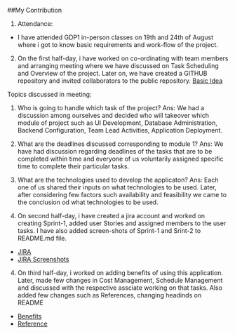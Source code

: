 ##My Contribution

1. Attendance:
- I have attended GDP1 in-person classes on 19th and 24th of August where i got to know basic requirements and work-flow of the project.

2. On the first half-day, i have worked on co-ordinating with team members and arranging meeting where we have discussed on Task Scheduling and Overview of the project. Later on, 
we have created a GITHUB repository and invited collaborators to the public repository.
[Basic Idea](https://github.com/Dixith1196/THE-HUNT/commit/9d0769e0c167a3dbeacf0145898c1b8bf3fd4012)

Topics discussed in meeting:

  1. Who is going to handle which task of the project?
  Ans: We had a discussion among ourselves and decided who will takeover which module of project such as UI Development, Database Administration, Backend Configuration, Team Lead 
  Activities, Application Deployment.
  
  2. What are the deadlines discussed corresponding to module 1?
  Ans: We have had discussion regarding deadlines of the tasks that are to be completed within time and everyone of us voluntarily assigned specific time to complete their 
  particular tasks.
  
  3. What are the technologies used to develop the applicaton?
  Ans: Each one of us shared their inputs on what technologies to be used. Later, after considering few factors such availability and feasibility we came to the conclusion od what
  technologies to be used.
  
  
3. On second half-day, i have created a jira account and worked on creating Sprint-1, added user Stories and assigned members to the user tasks. I have also added screen-shots
of Sprint-1 and Srint-2 to README.md file.
- [JIRA](https://github.com/Dixith1196/THE-HUNT/commit/c60e7e649b2c3bea0ff66184387cf7d143880045)
- [JIRA Screenshots](https://github.com/Dixith1196/THE-HUNT/commit/0832c400d08f7fc65c8dc9a1ca8da2cc39427fc8)

4. On third half-day, i worked on adding benefits of using this application. Later, made few changes in Cost Management, Schedule Management and discussed with the respective 
assciate working on that tasks. Also added few changes such as References, changing headinds on README

- [Benefits](https://github.com/Dixith1196/THE-HUNT/commit/b4b7ce5ecc223c35385680a0818e2332e4d14717)
- [Reference](https://github.com/Dixith1196/THE-HUNT/commit/322fc6385f0e233afc7d585457345d0068ebdc58)



